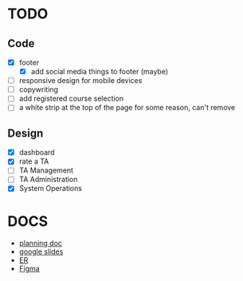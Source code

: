 # TODO

## Code
- [x] footer
    - [x] add social media things to footer (maybe)
- [ ] responsive design for mobile devices
- [ ] copywriting
- [ ] add registered course selection
- [ ] a white strip at the top of the page for some reason, can't remove

## Design
- [x] dashboard
- [x] rate a TA
- [ ] TA Management
- [ ] TA Administration
- [x] System Operations

# DOCS

- [planning doc](https://mcgill-my.sharepoint.com/:w:/g/personal/nur_bintimohamadsadik_mail_mcgill_ca/ESY3cdeCgVtLjRl1WdhhfBgBYb3rO92CbgFDS-9clCZLpw?e=5Jexdy)
- [google slides](https://docs.google.com/presentation/d/1aegqsms1B1C_IgB6_EZuN5p_FNQB_wY29pr1P1Q2y-g/edit#slide=id.p)
- [ER](https://mcgill-my.sharepoint.com/:w:/g/personal/nur_bintimohamadsadik_mail_mcgill_ca/EdqOfFtiD4VJkolyg710jFIB4DXBHrF9PHViKxRiZFqUaA?e=qiMWeZ)
- [Figma](https://www.figma.com/files/project/53235424/Team-project?fuid=799017918493699497)